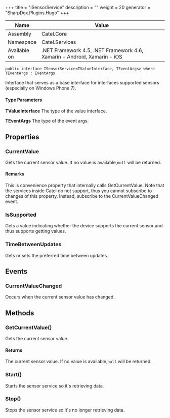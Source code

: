 

+++
title = "ISensorService" 
description = ""
weight = 20
generator = "SharpDox.Plugins.Hugo"
+++

Name|Value
---|---
Assembly|Catel.Core
Namespace|Catel.Services
Available on|.NET Framework 4.5, .NET Framework 4.6, Xamarin - Android, Xamarin - iOS

```
public interface ISensorService<TValueInterface, TEventArgs> where TEventArgs : EventArgs 
```

Interface that serves as a base interface for interfaces supported sensors (especially on Windows Phone 7).

#### Type Parameters

**TValueInterface**
The type of the value interface.

**TEventArgs**
The type of the event args.

## Properties

### CurrentValue

Gets the current sensor value. If no value is available,`null` will be returned.

#### Remarks

This is convenience property that internally calls GetCurrentValue. Note that the services inside Catel do not support, thus you cannot subscribe to changes of this property. Instead, subscribe to the CurrentValueChanged event.

### IsSupported

Gets a value indicating whether the device supports the current sensor and thus supports getting values.

### TimeBetweenUpdates

Gets or sets the preferred time between updates.

## Events

### CurrentValueChanged

Occurs when the current sensor value has changed.

## Methods

### GetCurrentValue()

Gets the current sensor value.

#### Returns

The current sensor value. If no value is available,`null` will be returned.

### Start()

Starts the sensor service so it's retrieving data.

### Stop()

Stops the sensor service so it's no longer retrieving data.

